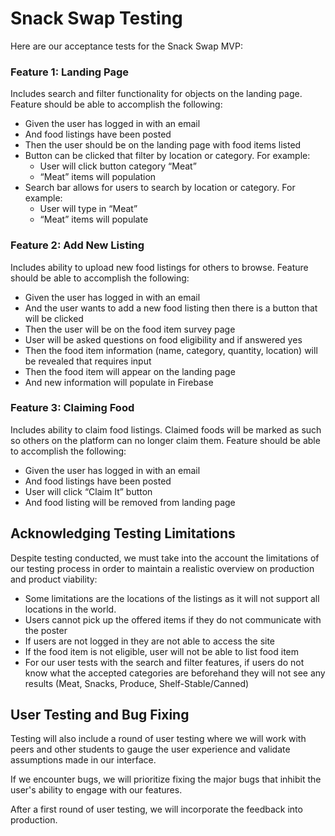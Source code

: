 # Snack Swap Testing
<p> Here are our acceptance tests for the Snack Swap MVP:

### Feature 1: Landing Page
Includes search and filter functionality for objects on the landing page. Feature should be able to accomplish the following:

* Given the user has logged in with an email 
* And food listings have been posted
* Then the user should be on the landing page with food items listed
* Button can be clicked that filter by location or category. For example:
    * User will click button category “Meat”
    * “Meat” items will population
* Search bar allows for users to search by location or category. For example:
    * User will type in “Meat”
    * “Meat” items will populate


### Feature 2: Add New Listing
Includes ability to upload new food listings for others to browse. Feature should be able to accomplish the following:
* Given the user has logged in with an email 
* And the user wants to add a new food listing then there is a button that will be clicked 
* Then the user will be on the food item survey page 
* User will be asked questions on food eligibility and if answered yes 
* Then the food item information (name, category, quantity, location)  will be revealed that requires input 
* Then the food item will appear on the landing page
* And new information will populate in Firebase



### Feature 3: Claiming Food 
Includes ability to claim food listings. Claimed foods will be marked as such so others on the platform can no longer claim them. Feature should be able to accomplish the following:

* Given the user has logged in with an email 
* And food listings have been posted
* User will click “Claim It” button 
* And food listing will be removed from landing page

## Acknowledging Testing Limitations
Despite testing conducted, we must take into the account the limitations of our testing process in order to maintain a realistic overview on production and product viability:

* Some limitations are the locations of the listings as it will not support all locations in the world.
* Users cannot pick up the offered items if they do not communicate with the poster
* If users are not logged in they are not able to access the site
* If the food item is not eligible, user will not be able to list food item 
* For our user tests with the search and filter features, if users do not know what the accepted categories are beforehand they will not see any results (Meat, Snacks, Produce, Shelf-Stable/Canned)

## User Testing and Bug Fixing
Testing will also include a round of user testing where we will work with peers and other students to gauge the user experience and validate assumptions made in our interface.

If we encounter bugs, we will prioritize fixing the major bugs that inhibit the user's ability to engage with our features.

After a first round of user testing, we will incorporate the feedback into production.